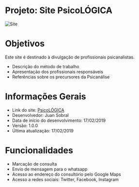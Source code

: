 # Projeto: Site PsicoLÓGICA

![Site](img/capa-site.png)


# Objetivos
Este site é destinado à divulgação de profissionais psicanalistas.

  - Descrição do método de trabalho
  - Apresentação dos profissionais responsáveis
  - Referências sobre os precursores da Psicanálise

# Informações Gerais

  - Link do site: [PsicoLÓGICA](www.psicologica.psc.br)
  - Desenvolvedor: Juan Sobral
  - Data de início do desenvolvimento: 17/02/2019
  - Versão: 1.0.0
  - Última atualização: 17/02/2019
  
# Funcionalidades

  - Marcação de consulta
  - Envio de mensagem para o whatsapp
  - Acesso ao endereço do consultório pelo Google Maps
  - Acesso a redes sociais: Twitter, Facebook, Instagram